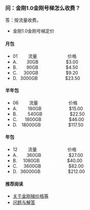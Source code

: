 ### 问：金刚1.0金刚号梯怎么收费？

答：按流量收费。

- 金刚1.0金刚号梯定价




#### 月包
- 01 <font color="White">AAA</font>流量<font color="White"> AAAAAAAAA </font>价格
- A.<font color="White">AAA</font>30GB<font color="White"> AAAAAAAA </font>$3.00
- B.<font color="White">AAA</font>90GB<font color="White"> AAAAAAAA </font>$4.50
- C.<font color="White">AA</font>300GB<font color="White"> AAAAAAAA </font>$9.20
- D.<font color="White">A</font>3000GB<font color="White"> AAAAAAAA </font>$23.50


#### 半年包
- 06 <font color="White">AAA</font>流量<font color="White"> AAAAAAAAA </font>价格
- A.<font color="White">AAA</font> 180GB <font color="White"> AAAAAAAA </font>$15.00
- B.<font color="White">AAA</font> 540GB <font color="White"> AAAAAAAA </font>$22.50 
- C.<font color="White">AA</font> 1800GB <font color="White"> AAAAAAAA </font>$46.00
- D.<font color="White">A</font> 18000GB <font color="White"> AAAAAAAA </font>$117.50


#### 年包
- 12 <font color="White">AAA</font>流量<font color="White"> AAAAAAAAA </font>价格
- A.<font color="White">AAA</font>360GB<font color="White"> AAAAAAAA </font>$27.00
- B.<font color="White">AA</font>1080GB<font color="White"> AAAAAAAA </font>$40.00 
- C.<font color="White">AA</font>3600GB<font color="White"> AAAAAAAA </font>$82.00
- D.<font color="White">A</font>36000GB<font color="White"> AAAAAAAA </font>$212.00



#### 推荐阅读
- [关于金刚梯价格等](https://a2zitpro.github.io/web/列表-金刚梯价格)
- [问题与解答](https://a2zitpro.github.io/web/列表-问题与解答)
